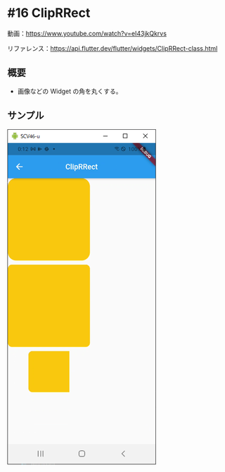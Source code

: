 # #16 ClipRRect

動画：https://www.youtube.com/watch?v=eI43jkQkrvs

リファレンス：https://api.flutter.dev/flutter/widgets/ClipRRect-class.html

## 概要

- 画像などの Widget の角を丸くする。

## サンプル

![image-20210915001239269](img/%2316_ClipRRect/image-20210915001239269.png)
